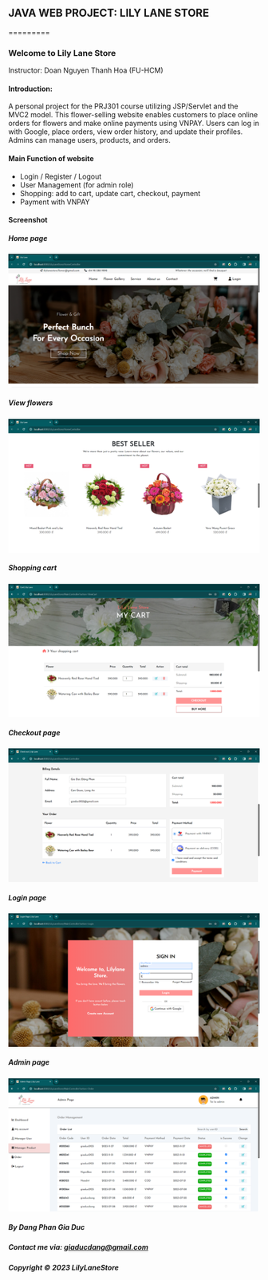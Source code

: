 ## JAVA WEB PROJECT: LILY LANE STORE
=========
### Welcome to Lily Lane Store
Instructor: Doan Nguyen Thanh Hoa (FU-HCM)

#### Introduction:
A personal project for the PRJ301 course utilizing JSP/Servlet and the MVC2 model. This flower-selling website enables customers to place online orders for flowers and make online payments using VNPAY. Users can log in with Google, place orders, view order history, and update their profiles. Admins can manage users, products, and orders.

#### Main Function of website
- Login / Register / Logout
- User Management (for admin role)
- Shopping: add to cart, update cart, checkout, payment
- Payment with VNPAY

#### Screenshot

##### Home page
![](https://raw.githubusercontent.com/giaducdang03/lily-lane-store/master/screen-shot/Screenshot%202023-11-27%20213226.png)

##### View flowers
![](https://raw.githubusercontent.com/giaducdang03/lily-lane-store/master/screen-shot/Screenshot%202023-11-27%20213538.png)

##### Shopping cart
![](https://raw.githubusercontent.com/giaducdang03/lily-lane-store/master/screen-shot/Screenshot%202023-11-27%20213743.png)

##### Checkout page
![](https://raw.githubusercontent.com/giaducdang03/lily-lane-store/master/screen-shot/Screenshot%202023-11-27%20213823.png)

##### Login page
![](https://raw.githubusercontent.com/giaducdang03/lily-lane-store/master/screen-shot/Screenshot%202023-11-27%20213654.png)

##### Admin page
![](https://raw.githubusercontent.com/giaducdang03/lily-lane-store/master/screen-shot/Screenshot%202023-11-27%20221039.png)

##### By Dang Phan Gia Duc

##### Contact me via: giaducdang@gmail.com

##### Copyright © 2023 LilyLaneStore
